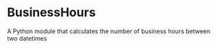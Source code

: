 BusinessHours
=============

A Python module that calculates the number of business hours between two datetimes

